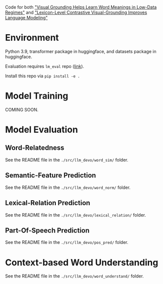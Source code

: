 Code for both ["Visual Grounding Helps Learn Word Meanings in Low-Data Regimes"](https://arxiv.org/abs/2310.13257) and ["Lexicon-Level Contrastive Visual-Grounding Improves Language Modeling"](https://arxiv.org/abs/2403.14551)

# Environment

Python 3.9, transformer package in huggingface, and datasets package in huggingface.

Evaluation requires `lm_eval` repo ([link](https://github.com/chengxuz/lm-evaluation-harness.git)).

Install this repo via `pip install -e .`

# Model Training

COMING SOON.

# Model Evaluation

## Word-Relatedness

See the README file in the `./src/llm_devo/word_sim/` folder.

## Semantic-Feature Prediction

See the README file in the `./src/llm_devo/word_norm/` folder.

## Lexical-Relation Prediction

See the README file in the `./src/llm_devo/lexical_relation/` folder.

## Part-Of-Speech Prediction

See the README file in the `./src/llm_devo/pos_pred/` folder.

# Context-based Word Understanding

See the README file in the `./src/llm_devo/word_understand/` folder.
